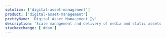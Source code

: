 ```yaml
---
solution: ['digital-asset-management']
product: ['digital-asset-management']
prettyName: 'Digital Asset Management 🕵️‍♀️'
description: 'Scale management and delivery of media and static assets'
stackexchange: ['#dam']
---
```

